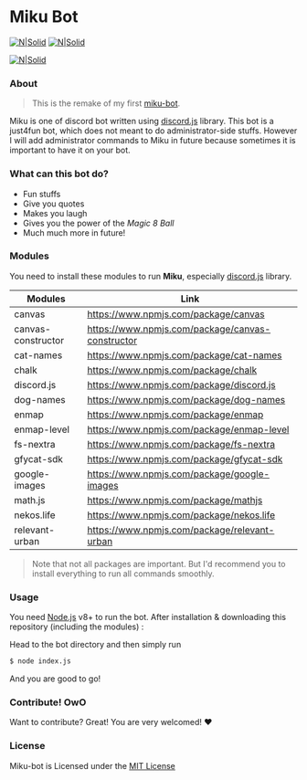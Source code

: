 # Miku Bot
[![N|Solid](https://img.shields.io/npm/v/discord.js.svg?maxAge=3600)](https://nodejs.org/en/)
[![N|Solid](https://img.shields.io/npm/dt/discord.js.svg?maxAge=3600)](https://discord.js.org)

[![N|Solid](https://nodei.co/npm/discord.js.png?downloads=true&stars=true)](https://www.npmjs.org/package/discord.js)

### About
> This is the remake of my first [miku-bot](https://github.com/shidoitsuka/miku-bot).

Miku is one of discord bot written using [discord.js](https://www.discord.js.org) library.
This bot is a just4fun bot, which does not meant to do administrator-side stuffs. However I will add administrator commands to Miku in future because sometimes it is important to have it on your bot.

### What can this bot do?
- Fun stuffs
- Give you quotes
- Makes you laugh
- Gives you the power of the *Magic 8 Ball*
- Much much more in future!

### Modules
You need to install these modules to run **Miku**, especially [discord.js](https://www.npmjs.com/package/discord.js) library.

| Modules | Link |
| ------ | ------ |
| canvas | https://www.npmjs.com/package/canvas |
| canvas-constructor | https://www.npmjs.com/package/canvas-constructor |
| cat-names | https://www.npmjs.com/package/cat-names |
| chalk | https://www.npmjs.com/package/chalk |
| discord.js | https://www.npmjs.com/package/discord.js |
| dog-names | https://www.npmjs.com/package/dog-names |
| enmap | https://www.npmjs.com/package/enmap |
| enmap-level | https://www.npmjs.com/package/enmap-level |
| fs-nextra | https://www.npmjs.com/package/fs-nextra |
| gfycat-sdk | https://www.npmjs.com/package/gfycat-sdk |
| google-images | https://www.npmjs.com/package/google-images |
| math.js | https://www.npmjs.com/package/mathjs |
| nekos.life | https://www.npmjs.com/package/nekos.life |
| relevant-urban | https://www.npmjs.com/package/relevant-urban |

>Note that not all packages are important. But I'd recommend you to install everything to run all commands smoothly.

### Usage

You need [Node.js](https://nodejs.org/) v8+ to run the bot.
After installation & downloading this repository (including the modules) :

Head to the bot directory and then simply run
```sh
$ node index.js
```
And you are good to go!
### Contribute! OwO
Want to contribute? Great! You are very welcomed! ❤
### License
Miku-bot is Licensed under the [MIT License](https://github.com/shidoitsuka/another-miku-bot/blob/master/LICENSE)
